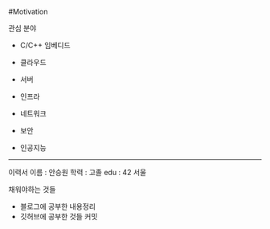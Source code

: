#Motivation

관심 분야

- C/C++ 임베디드

- 클라우드
- 서버
- 인프라
- 네트워크
- 보안

- 인공지능

---
이력서
이름 : 안승원
학력 : 고졸
edu : 42 서울

채워야하는 것들
- 블로그에 공부한 내용정리
- 깃허브에 공부한 것들 커밋